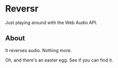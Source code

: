 # Reversr

Just playing around with the Web Audio API.

## About
It reverses audio. Nothing more.

Oh, and there's an easter egg. See if you can find it.




